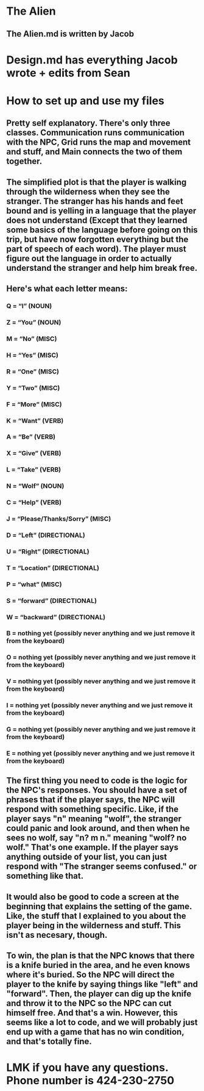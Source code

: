 # The Alien

## The Alien.md is written by Jacob

# Design.md has everything Jacob wrote + edits from Sean

# How to set up and use my files
## Pretty self explanatory. There's only three classes. Communication runs communication with the NPC, Grid runs the map and movement and stuff, and Main connects the two of them together.

## The simplified plot is that the player is walking through the wilderness when they see the stranger. The stranger has his hands and feet bound and is yelling in a language that the player does not understand (Except that they learned some basics of the language before going on this trip, but have now forgotten everything but the part of speech of each word). The player must figure out the language in order to actually understand the stranger and help him break free.

## Here's what each letter means:
### Q = “I” (NOUN)
### Z = “You” (NOUN)
### M = “No” (MISC)
### H = “Yes” (MISC)
### R = “One” (MISC)
### Y = “Two” (MISC)
### F = “More” (MISC)
### K = “Want” (VERB)
### A = “Be” (VERB)
### X = “Give” (VERB)
### L = “Take” (VERB)
### N = “Wolf” (NOUN)
### C = “Help” (VERB)
### J = “Please/Thanks/Sorry” (MISC)
### D = “Left” (DIRECTIONAL)
### U = “Right” (DIRECTIONAL)
### T = “Location” (DIRECTIONAL)
### P = “what” (MISC)
### S = “forward” (DIRECTIONAL)
### W = “backward” (DIRECTIONAL)
### B = nothing yet (possibly never anything and we just remove it from the keyboard)
### O = nothing yet (possibly never anything and we just remove it from the keyboard)
### V = nothing yet (possibly never anything and we just remove it from the keyboard)
### I = nothing yet (possibly never anything and we just remove it from the keyboard)
### G = nothing yet (possibly never anything and we just remove it from the keyboard)
### E = nothing yet (possibly never anything and we just remove it from the keyboard)

## The first thing you need to code is the logic for the NPC's responses. You should have a set of phrases that if the player says, the NPC will respond with something specific. Like, if the player says "n" meaning "wolf", the stranger could panic and look around, and then when he sees no wolf, say "n? m n." meaning "wolf? no wolf." That's one example. If the player says anything outside of your list, you can just respond with "The stranger seems confused." or something like that. 

## It would also be good to code a screen at the beginning that explains the setting of the game. Like, the stuff that I explained to you about the player being in the wilderness and stuff. This isn't as necesary, though.

## To win, the plan is that the NPC knows that there is a knife buried in the area, and he even knows where it's buried. So the NPC will direct the player to the knife by saying things like "left" and "forward". Then, the player can dig up the knife and throw it to the NPC so the NPC can cut himself free. And that's a win. However, this seems like a lot to code, and we will probably just end up with a game that has no win condition, and that's totally fine.

# LMK if you have any questions. Phone number is 424-230-2750